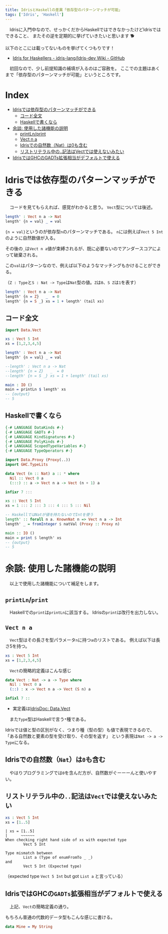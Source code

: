 ```yaml
---
title: IdrisとHaskellの差異「依存型のパターンマッチが可能」
tags: ['Idris', 'Haskell']
---
```

　Idrisに入門中なので、せっかくだからHaskellではできなかったけどIdrisではできること、
またその逆を定期的に挙げていきたいと思います :dog2:

以下のとこには載ってないものを挙げてくつもりです！

- [Idris for Haskellers - idris-lang/Idris-dev Wiki - GitHub](https://github.com/idris-lang/Idris-dev/wiki/Idris-for-Haskellers)

　初回なので、少し前提知識の補填が入るのはご容赦を。
ここでの主題はあくまで「依存型のパターンマッチが可能」というところです。

# Index

- [Idrisでは依存型のパターンマッチができる](#idris%E3%81%A7%E3%81%AF%E4%BE%9D%E5%AD%98%E5%9E%8B%E3%81%AE%E3%83%91%E3%82%BF%E3%83%BC%E3%83%B3%E3%83%9E%E3%83%83%E3%83%81%E3%81%8C%E3%81%A7%E3%81%8D%E3%82%8B)
    - [コード全文](#%E3%82%B3%E3%83%BC%E3%83%89%E5%85%A8%E6%96%87)
    - [Haskellで書くなら](#haskell%E3%81%A7%E6%9B%B8%E3%81%8F%E3%81%AA%E3%82%89)
- [余談: 使用した諸機能の説明](#%E4%BD%99%E8%AB%87-%E4%BD%BF%E7%94%A8%E3%81%97%E3%81%9F%E8%AB%B8%E6%A9%9F%E8%83%BD%E3%81%AE%E8%AA%AC%E6%98%8E)
    - [printLn/print](#printlnprint)
    - [Vect n a](#vect-n-a)
    - [Idrisでの自然数（Nat）は0も含む](#idris%E3%81%A7%E3%81%AE%E8%87%AA%E7%84%B6%E6%95%B0nat%E3%81%AF0%E3%82%82%E5%90%AB%E3%82%80)
    - [リストリテラル中の..記法はVectでは使えないみたい](#dotdot-in-vect)
- [IdrisではGHCのGADTs拡張相当がデフォルトで使える](#idris%E3%81%A7%E3%81%AFghc%E3%81%AEgadts%E6%8B%A1%E5%BC%B5%E7%9B%B8%E5%BD%93%E3%81%8C%E3%83%87%E3%83%95%E3%82%A9%E3%83%AB%E3%83%88%E3%81%A7%E4%BD%BF%E3%81%88%E3%82%8B)


# Idrisでは依存型のパターンマッチができる
　コードを見てもらえれば、感覚がわかると思う。
`Vect`型については後述。

```idris
length' : Vect n a -> Nat
length' {n = val} _ = val
```

`{n = val}`というのが依存型`n`のパターンマッチである。
`n`には例えば`Vect 5 Int`のように自然数値が入る。

その後の`_`は`Vect n a`値が束縛されるが、既に必要ないのでアンダースコアによって破棄される。

この`val`はパターンなので、例えば以下のようなマッチングもかけることができる。

（`Z : Type`と`S : Nat -> Type`は`Nat`型の値。`Z`は`0`、`S Z`は`1`を表す）

```idris
length' : Vect n a -> Nat
length' {n = Z}   _  = 0
length' {n = S _} xs = 1 + length' (tail xs)
```

## コード全文

```idris
import Data.Vect

xs : Vect 5 Int
xs = [1,2,3,4,5]

length' : Vect n a -> Nat
length' {n = val} _ = val

--length' : Vect n a -> Nat
--length' {n = Z}   _  = 0
--length' {n = S _} xs = 1 + length' (tail xs)

main : IO ()
main = printLn $ length' xs
-- {output}
-- 5
```

## Haskellで書くなら

```haskell
{-# LANGUAGE DataKinds #-}
{-# LANGUAGE GADTs #-}
{-# LANGUAGE KindSignatures #-}
{-# LANGUAGE PolyKinds #-}
{-# LANGUAGE ScopedTypeVariables #-}
{-# LANGUAGE TypeOperators #-}

import Data.Proxy (Proxy(..))
import GHC.TypeLits

data Vect (n :: Nat) a :: * where
  Nil :: Vect 0 a
  (:::) :: a -> Vect n a -> Vect (n + 1) a

infixr 7 :::

xs :: Vect 5 Int
xs = 1 ::: 2 ::: 3 ::: 4 ::: 5 ::: Nil

-- HaskellではNatが値を持たないのでIntを使う
length' :: forall n a. KnownNat n => Vect n a -> Int
length' _ = fromInteger $ natVal (Proxy :: Proxy n)

main :: IO ()
main = print $ length' xs
-- {output}
-- 5
```


# 余談: 使用した諸機能の説明
　以上で使用した諸機能について補足をします。

## `printLn`/`print`
　Haskellでの`print`は`printLn`に該当する。
Idrisの`print`は改行を出力しない。


## `Vect n a`
　`Vect`型はその長さを型パラメータ`n`に持つ`a`のリストである。
例えば以下は長さ5を持つ。

```idris
xs : Vect 5 Int
xs = [1,2,3,4,5]
```

　`Vect`の簡略的定義はこんな感じ

```idris
data Vect : Nat -> a -> Type where
  Nil : Vect 0 a
  (::) : x -> Vect n a -> Vect (S n) a

infixl 7 ::
```

- 実定義は[IdrisDoc: Data.Vect](https://www.idris-lang.org/docs/current/base_doc/docs/Data.Vect.html#Data.Vect.Vect)

　また`Type`型はHaskellで言う`*`種である。

Idrisでは値と型の区別がなく、つまり種（型の型）も値で表現できるので、
「ある自然数と要素の型を受け取り、その型を返す」
という表現は`Nat -> a -> Type`になる。

## **Idrisでの自然数（`Nat`）は`0`も含む**
　やはりプログラミングでは`0`を含んだ方が、自然数がぐーーーんと使いやすい。

## リストリテラル中の`..`記法は`Vect`では使えないみたい <a name="dotdot-in-vect"></a>

```idris
xs : Vect 5 Int
xs = [1..5]
```

```
| xs = [1..5]
|      ~~~~~~
When checking right hand side of xs with expected type
        Vect 5 Int

Type mismatch between
        List a (Type of enumFromTo _ _)
and
        Vect 5 Int (Expected type)
```
（expected type `Vect 5 Int` but got `List a` と言っている）

## IdrisではGHCの`GADTs`拡張相当がデフォルトで使える
　上記、`Vect`の簡略定義の通り。

もちろん普通の代数的データ型もこんな感じに書ける。

```idris
data Mine = My String
```
